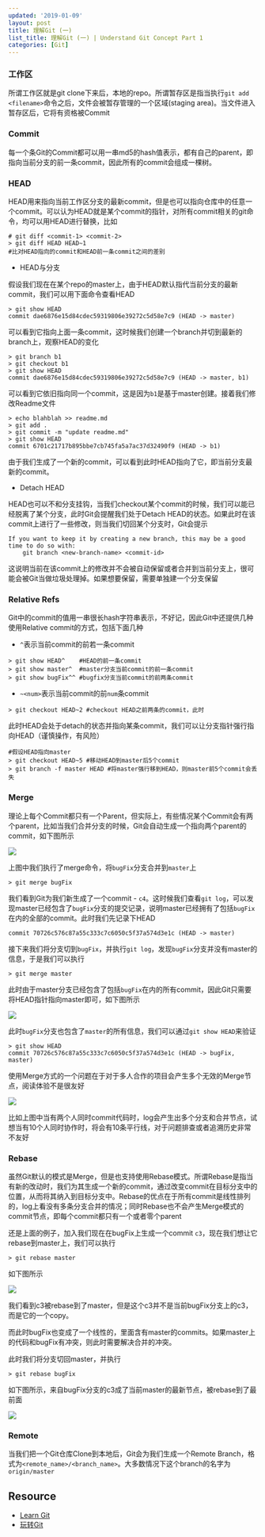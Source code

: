 ```yaml
---
updated: '2019-01-09'
layout: post
title: 理解Git (一)
list_title: 理解Git (一) | Understand Git Concept Part 1
categories: [Git]
---
```


### 工作区

所谓工作区就是git clone下来后，本地的repo。所谓暂存区是指当执行`git add <filename>`命令之后，文件会被暂存管理的一个区域(staging area)。当文件进入暂存区后，它将有资格被Commit

### Commit

每一个条Git的Commit都可以用一串md5的hash值表示，都有自己的parent，即指向当前分支的前一条commit，因此所有的commit会组成一棵树。

### HEAD

HEAD用来指向当前工作区分支的最新commit，但是也可以指向仓库中的任意一个commit。可以认为HEAD就是某个commit的指针，对所有commit相关的git命令，均可以用HEAD进行替换，比如

```shell
# git diff <commit-1> <commit-2>
> git diff HEAD HEAD~1 
#比对HEAD指向的commit和HEAD前一条commit之间的差别
```

- HEAD与分支

假设我们现在在某个repo的master上，由于HEAD默认指代当前分支的最新commit，我们可以用下面命令查看HEAD

```shell
> git show HEAD
commit dae6876e15d84cdec59319806e39272c5d58e7c9 (HEAD -> master)
```
可以看到它指向上面一条commit，这时候我们创建一个branch并切到最新的branch上，观察HEAD的变化

```shell
> git branch b1
> git checkout b1
> git show HEAD
commit dae6876e15d84cdec59319806e39272c5d58e7c9 (HEAD -> master, b1)
```
可以看到它依旧指向同一个commit，这是因为`b1`是基于master创建。接着我们修改Readme文件

```shell
> echo blahblah >> readme.md
> git add .
> git commit -m "update readme.md"
> git show HEAD 
commit 6701c21717b895bbe7cb745fa5a7ac37d32490f9 (HEAD -> b1)
```
由于我们生成了一个新的commit，可以看到此时HEAD指向了它，即当前分支最新的commit。

- Detach HEAD

HEAD也可以不和分支挂钩，当我们checkout某个commit的时候，我们可以能已经脱离了某个分支，此时Git会提醒我们处于Detach HEAD的状态。如果此时在该commit上进行了一些修改，则当我们切回某个分支时，Git会提示

```shell
If you want to keep it by creating a new branch, this may be a good time to do so with:
    git branch <new-branch-name> <commit-id>
```
这说明当前在该commit上的修改并不会被自动保留或者合并到当前分支上，很可能会被Git当做垃圾处理掉。如果想要保留，需要单独建一个分支保留

### Relative Refs

Git中的commit的值用一串很长hash字符串表示，不好记，因此Git中还提供几种使用Relative commit的方式，包括下面几种

- `^`表示当前commit的前若一条commit

```shell
> git show HEAD^    #HEAD的前一条commit
> git show master^  #master分支当前commit的前一条commit
> git show bugFix^^ #bugfix分支当前commit的前两条commit
```

- `~<num>`表示当前commit的前`num`条commit

```shell
> git checkout HEAD~2 #checkout HEAD之前两条的commit，此时
```
此时HEAD会处于detach的状态并指向某条commit，我们可以让分支指针强行指向HEAD（谨慎操作，有风险）

```shell
#假设HEAD指向master
> git checkout HEAD~5 #移动HEAD到master后5个commit
> git branch -f master HEAD #将master强行移到HEAD，则master前5个commit会丢失
```

### Merge

理论上每个Commit都只有一个Parent，但实际上，有些情况某个Commit会有两个parent，比如当我们合并分支的时候，Git会自动生成一个指向两个parent的commit，如下图所示

<img src="{{site.baseurl}}/assets/images/2011/02/git-commits-merge.png" class="md-img-center">

上图中我们执行了merge命令，将`bugFix`分支合并到`master`上

```shell
> git merge bugFix
```
我们看到Git为我们新生成了一个commit - `c4`。这时候我们查看`git log`，可以发现master已经包含了`bugFix`分支的提交记录，说明master已经拥有了包括`bugFix`在内的全部的commit。此时我们先记录下HEAD

```shell
commit 70726c576c87a55c333c7c6050c5f37a574d3e1c (HEAD -> master)
```
接下来我们将分支切到`bugFix`，并执行`git log`，发现`bugFix`分支并没有master的信息，于是我们可以执行

```shell
> git merge master
```

此时由于master分支已经包含了包括`bugFix`在内的所有commit，因此Git只需要将HEAD指针指向master即可，如下图所示

<img src="{{site.baseurl}}/assets/images/2011/02/git-commits-merge-2.png" class="md-img-center">

此时`bugFix`分支也包含了`master`的所有信息，我们可以通过`git show HEAD`来验证

```shell
> git show HEAD
commit 70726c576c87a55c333c7c6050c5f37a574d3e1c (HEAD -> bugFix, master)
```
使用Merge方式的一个问题在于对于多人合作的项目会产生多个无效的Merge节点，阅读体验不是很友好

<img src="{{site.baseurl}}/assets/images/2011/02/git-commits-merge-3.png" class="md-img-center">

比如上图中当有两个人同时commit代码时，log会产生出多个分支和合并节点，试想当有10个人同时协作时，将会有10条平行线，对于问题排查或者追溯历史非常不友好

### Rebase

虽然Git默认的模式是Merge，但是也支持使用Rebase模式。所谓Rebase是指当有新的改动时，我们为其生成一个新的commit，通过改变commit在目标分支中的位置，从而将其纳入到目标分支中。Rebase的优点在于所有commit是线性排列的，log上看没有多条分支合并的情况；同时Rebase也不会产生Merge模式的commit节点，即每个commit都只有一个或者零个parent

还是上面的例子，加入我们现在在bugFix上生成一个commit `c3`，现在我们想让它rebase到master上，我们可以执行

```shell
> git rebase master
```
如下图所示

<img src="{{site.baseurl}}/assets/images/2011/02/git-commits-rebase.png" class="md-img-center">

我们看到c3被rebase到了master，但是这个c3并不是当前bugFix分支上的c3，而是它的一个copy。

而此时bugFix也变成了一个线性的，里面含有master的commits。如果master上的代码和bugFix有冲突，则此时需要解决合并的冲突。

此时我们将分支切回master，并执行

```shell
> git rebase bugFix
```

如下图所示，来自bugFix分支的c3成了当前master的最新节点，被rebase到了最前面

<img src="{{site.baseurl}}/assets/images/2011/02/git-commits-rebase-2.png" class="md-img-center">

### Remote

当我们把一个Git仓库Clone到本地后，Git会为我们生成一个Remote Branch，格式为`<remote_name>/<branch_name>`。大多数情况下这个branch的名字为`origin/master`


## Resource

- [Learn Git](https://learngitbranching.js.org/)
- [玩转Git](https://git201901.github.io/github_pages_learning/docs/%E8%8B%8F%E7%8E%B2%E3%80%8A%E7%8E%A9%E8%BD%ACGit%E4%B8%89%E5%89%91%E5%AE%A2%E3%80%8B-%E6%9E%81%E5%AE%A2%E6%97%B6%E9%97%B4.pdf)